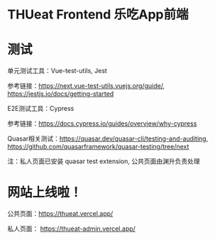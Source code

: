 # THUeat Frontend 乐吃App前端

# 测试
单元测试工具：Vue-test-utils, Jest

参考链接：https://next.vue-test-utils.vuejs.org/guide/, https://jestjs.io/docs/getting-started

E2E测试工具：Cypress

参考链接：https://docs.cypress.io/guides/overview/why-cypress

Quasar相关测试：https://quasar.dev/quasar-cli/testing-and-auditing, https://github.com/quasarframework/quasar-testing/tree/next

注：私人页面已安装 quasar test extension, 公共页面由渊升负责处理

# 网站上线啦！
公共页面：https://thueat.vercel.app/

私人页面： https://thueat-admin.vercel.app/

